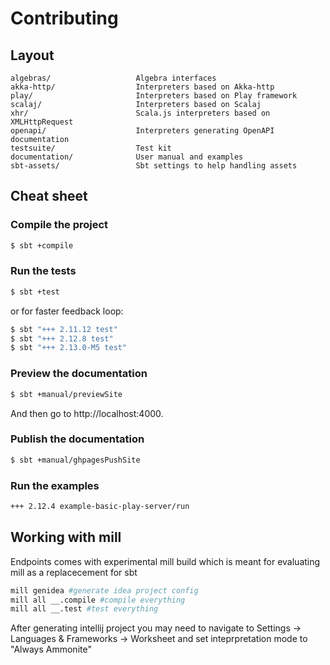 Contributing
============

## Layout

~~~
algebras/                   Algebra interfaces
akka-http/                  Interpreters based on Akka-http
play/                       Interpreters based on Play framework
scalaj/                     Interpreters based on Scalaj
xhr/                        Scala.js interpreters based on XMLHttpRequest
openapi/                    Interpreters generating OpenAPI documentation
testsuite/                  Test kit
documentation/              User manual and examples
sbt-assets/                 Sbt settings to help handling assets
~~~

## Cheat sheet

### Compile the project

~~~ sh
$ sbt +compile
~~~

### Run the tests

~~~ sh
$ sbt +test
~~~

or for faster feedback loop:

~~~ sh
$ sbt "+++ 2.11.12 test"
$ sbt "+++ 2.12.8 test"
$ sbt "+++ 2.13.0-M5 test"
~~~


### Preview the documentation

~~~ sh
$ sbt +manual/previewSite
~~~

And then go to http://localhost:4000.

### Publish the documentation

~~~ sh
$ sbt +manual/ghpagesPushSite
~~~

### Run the examples 

~~~ sh
+++ 2.12.4 example-basic-play-server/run
~~~

## Working with mill

Endpoints comes with experimental mill build which is meant for evaluating mill as a replacecement for sbt

~~~sh
mill genidea #generate idea project config
mill all __.compile #compile everything
mill all __.test #test everything
~~~
After generating intellij project you may need to navigate to Settings -> Languages & Frameworks -> Worksheet and set inteprpretation mode to "Always Ammonite"
